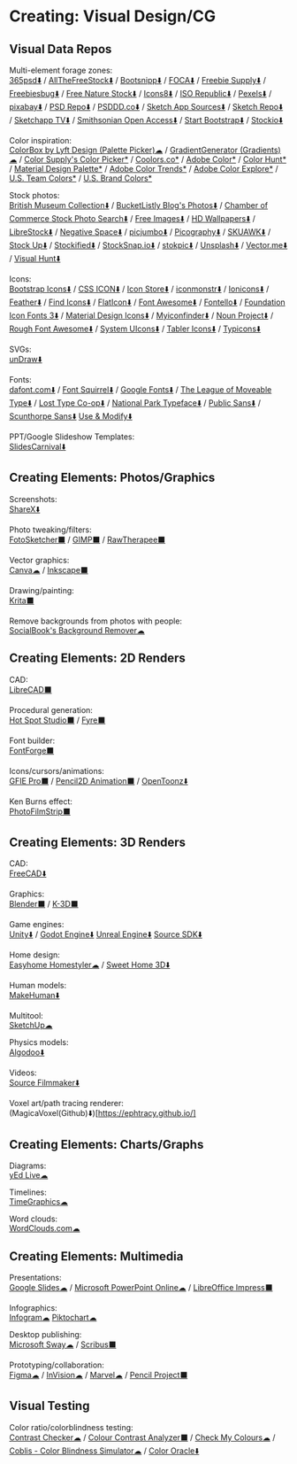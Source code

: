 # Creating: Visual Design/CG

## Visual Data Repos

Multi-element forage zones:  
	[365psd⬇️](https://365psd.com/) / 
	[AllTheFreeStock⬇️](https://allthefreestock.com/) / 
	[Bootsnipp⬇️](https://bootsnipp.com/) / 
	[FOCA⬇️](https://https://focastock.com/) / 
	[Freebie Supply⬇️](https://freebiesupply.com/) / 
	[Freebiesbug⬇️](https://freebiesbug.com/) / 
	[Free Nature Stock⬇️](https://freenaturestock.com/) / 
	[Icons8⬇️](https://icons8.com/) / 
	[ISO Republic⬇️](https://isorepublic.com/) / 
	[Pexels⬇️](https://www.pexels.com/) / 
	[pixabay⬇️](https://pixabay.com/) / 
	[PSD Repo⬇️](https://psdrepo.com/) / 
	[PSDDD.co⬇️](https://psddd.co/) / 
	[Sketch App Sources⬇️](http://www.sketchappsources.com/) / 
	[Sketch Repo⬇️](https://sketchrepo.com/) / 
	[Sketchapp TV⬇️](http://sketchapp.tv/) / 
	[Smithsonian Open Access⬇️](https://www.si.edu/openaccess) / 
	[Start Bootstrap⬇️](https://startbootstrap.com/) / 
	[Stockio⬇️](https://www.stockio.com/)
  
Color inspiration:  
	[ColorBox by Lyft Design (Palette Picker)☁](https://www.colorbox.io/) / 
	[GradientGenerator (Gradients)☁](https://gradientgenerator.com/) / 
	[Color Supply's Color Picker*](https://colorsupplyyy.com/app) / 
	[Coolors.co*](https://coolors.co/browser/latest/1) / 
	[Adobe Color*](https://color.adobe.com) / 
	[Color Hunt*](https://colorhunt.co/) / 
	[Material Design Palette*](https://www.materialpalette.com/) / 
	[Adobe Color Trends*](https://color.adobe.com/trends) / 
	[Adobe Color Explore*](https://color.adobe.com/explore/most-popular/?time=all) / 
	[U.S. Team Colors*](https://usteamcolors.com/) / 
	[U.S. Brand Colors*](https://usbrandcolors.com/)
  
Stock photos:  
	[British Museum Collection⬇️](https://www.britishmuseum.org/collection) / 
	[BucketListly Blog's Photos⬇️](https://www.bucketlistly.blog/photos/) / 
	[Chamber of Commerce Stock Photo Search⬇️](https://www.chamberofcommerce.org/findaphoto/) / 
	[Free Images⬇️](https://www.freeimages.com/) / 
	[HD Wallpapers⬇️](https://uhdwallpapers.org/) / 
	[LibreStock⬇️](https://librestock.com/) / 
	[Negative Space⬇️](https://negativespace.co/) / 
	[picjumbo⬇️](https://picjumbo.com/) / 
	[Picography⬇️](https://picography.co) / 
	[SKUAWK⬇️](http://skuawk.com/) / 
	[Stock Up⬇️](https://www.sitebuilderreport.com/stock-up/) / 
	[Stockified⬇️](https://www.stockified.com/) / 
	[StockSnap.io⬇️](https://stocksnap.io/) / 
	[stokpic⬇️](https://stokpic.com/) / 
	[Unsplash⬇️](https://unsplash.com/) / 
	[Vector.me⬇️](https://vector.me/) / 
	[Visual Hunt⬇️](https://visualhunt.com/)
  
Icons:  
	[Bootstrap Icons⬇️](http://www.bootstrapicons.com/) / 
	[CSS ICON⬇️](https://cssicon.space) / 
	[Icon Store⬇️](https://iconstore.co/) / 
	[iconmonstr⬇️](https://iconmonstr.com/) / 
	[Ionicons⬇️](https://ionicons.com/) / 
	[Feather⬇️](https://feathericons.com/) / 
	[Find Icons⬇️](https://findicons.com/) / 
	[FlatIcon⬇️](https://www.flaticon.com/) / 
	[Font Awesome⬇️](https://fontawesome.com/icons?d=gallery&m=free) / 
	[Fontello⬇️](http://fontello.com/) / 
	[Foundation Icon Fonts 3⬇️](https://zurb.com/playground/foundation-icon-fonts-3) / 
	[Material Design Icons⬇️](https://www.materialpalette.com/icons) / 
	[Myiconfinder⬇️](http://www.myiconfinder.com/) / 
	[Noun Project⬇️](https://thenounproject.com/) / 
	[Rough Font Awesome⬇️](https://djamshed.github.io/rough-awesome-font/dist/) / 
	[System UIcons⬇️](https://systemuicons.com/) / 
	[Tabler Icons⬇️](https://tablericons.com/) / 
	[Typicons⬇️](https://www.s-ings.com/typicons/)

SVGs:  
	[unDraw⬇️](https://undraw.co/illustrations)

Fonts:  
	[dafont.com⬇️](https://www.dafont.com/) / 
	[Font Squirrel⬇️](https://www.fontsquirrel.com/) / 
	[Google Fonts⬇️](https://fonts.google.com/) / 
	[The League of Moveable Type⬇️](https://www.theleagueofmoveabletype.com/) / 
	[Lost Type Co-op⬇️](http://www.losttype.com/browse/) / 
	[National Park Typeface⬇️](https://nationalparktypeface.com/) / 
	[Public Sans⬇️](https://public-sans.digital.gov/) / 
	[Scunthorpe Sans⬇️](https://vole.wtf/scunthorpe-sans/)
	[Use & Modify⬇️](http://usemodify.com/)

PPT/Google Slideshow Templates:  
	[SlidesCarnival⬇️](https://www.slidescarnival.com/)

## Creating Elements: Photos/Graphics

Screenshots:  
	[ShareX⬇️](https://getsharex.com/)
	
Photo tweaking/filters:  
	[FotoSketcher⬛](https://fotosketcher.com/) / 
	[GIMP⬛](https://www.gimp.org/) / 
	[RawTherapee⬛](http://www.rawtherapee.com/)

Vector graphics:  
	[Canva☁](https://www.canva.com/) / 
	[Inkscape⬛](https://inkscape.org/)

Drawing/painting:  
	[Krita⬛](https://krita.org/en/)

Remove backgrounds from photos with people:  
	[SocialBook's Background Remover☁](https://socialbook.io/remove-background)

## Creating Elements: 2D Renders

CAD:  
	[LibreCAD⬛](https://librecad.org/)

Procedural generation:  
	[Hot Spot Studio⬛](https://www.rlvision.com/spots/about.php) / 
	[Fyre⬛](http://fyre.navi.cx/)

Font builder:  
	[FontForge⬛](https://fontforge.github.io/)

Icons/cursors/animations:  
	[GFIE Pro⬛](http://greenfishsoftware.org/) / 
	[Pencil2D Animation⬛](https://www.pencil2d.org/) / 
	[OpenToonz⬇️](https://opentoonz.github.io/e/)

Ken Burns effect:  
	[PhotoFilmStrip⬛](https://www.photofilmstrip.org/en/)

## Creating Elements: 3D Renders

CAD:  
	[FreeCAD⬇️](https://www.freecadweb.org/)

Graphics:  
	[Blender⬛](https://www.blender.org/) / 
	[K-3D⬛](http://www.k-3d.org/)

Game engines:  
	[Unity⬇️](https://unity.com/) / 
	[Godot Engine⬇️](https://godotengine.org/)
	[Unreal Engine⬇️](https://www.unrealengine.com/)
	[Source SDK⬇️](https://developer.valvesoftware.com/wiki/SDK_Installation)

Home design:  
	[Easyhome Homestyler☁](https://www.homestyler.com) / 
	[Sweet Home 3D⬇️](http://www.sweethome3d.com/)

Human models:  
	[MakeHuman⬇️](http://www.makehumancommunity.org/)

Multitool:  
	[SketchUp☁](https://www.sketchup.com/)

Physics models:  
	[Algodoo⬇️](http://www.algodoo.com/)

Videos:  
	[Source Filmmaker⬇️](https://store.steampowered.com/app/1840/Source_Filmmaker/)

Voxel art/path tracing renderer:  
	(MagicaVoxel(Github)⬇️)[https://ephtracy.github.io/]

## Creating Elements: Charts/Graphs

Diagrams:  
	[yEd Live☁](https://www.yworks.com/yed-live/)
  
Timelines:  
	[TimeGraphics☁](https://time.graphics/)
  
Word clouds:  
	[WordClouds.com☁](https://www.wordclouds.com/)

## Creating Elements: Multimedia

Presentations:  
	[Google Slides☁](https://slides.google.com) / 
	[Microsoft PowerPoint Online☁](https://office.live.com/start/PowerPoint.aspx) / 
	[LibreOffice Impress⬛](https://www.libreoffice.org/)

Infographics:  
	[Infogram☁](https://infogram.com/)
	[Piktochart☁](https://piktochart.com/)

Desktop publishing:  
	[Microsoft Sway☁](https://sway.office.com) / 
	[Scribus⬛](https://www.scribus.net/)

Prototyping/collaboration:  
	[Figma☁](https://www.figma.com/) / 
	[InVision☁](https://www.invisionapp.com/) / 
	[Marvel☁](https://marvelapp.com/) / 
	[Pencil Project⬛](https://pencil.evolus.vn/)

## Visual Testing

Color ratio/colorblindness testing:  
	[Contrast Checker☁](https://webaim.org/resources/contrastchecker/) / 
	[Colour Contrast Analyzer⬛](https://developer.paciellogroup.com/resources/contrastanalyser/) / 
	[Check My Colours☁](http://www.checkmycolours.com/) / 
	[Coblis - Color Blindness Simulator☁](https://www.color-blindness.com/coblis-color-blindness-simulator/) / 
	[Color Oracle⬇️](https://colororacle.org/)

